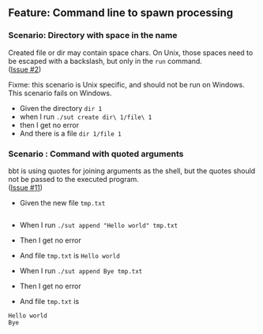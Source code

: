 ## Feature: Command line to spawn processing

### Scenario: Directory with space in the name

Created file or dir may contain space chars.
On Unix, those spaces need to be escaped with a backslash, but only in the `run` command.  
([Issue #2](https://github.com/LionelDraghi/bbt/issues/2#issue-2406271975))

Fixme: this scenario is Unix specific, and should not be run on Windows.  
This scenario fails on Windows.

- Given the directory `dir 1`
- when I run `./sut create dir\ 1/file\ 1` 
- then I get no error
- And there is a file `dir 1/file 1`


### Scenario : Command with quoted arguments

bbt is using quotes for joining arguments as the shell, but the quotes should not be passed to the executed program.  
([Issue #11](https://github.com/LionelDraghi/bbt/issues/11))

- Given the new file `tmp.txt`
~~~
~~~
  
- When I run `./sut append "Hello world" tmp.txt`
- Then I get no error
- And file `tmp.txt` is `Hello world`

- When I run `./sut append Bye tmp.txt`
- Then I get no error
- And file `tmp.txt` is 
~~~
Hello world
Bye
~~~